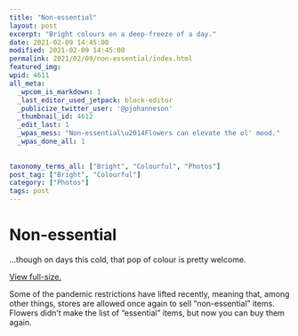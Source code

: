 ```yaml
---
title: "Non-essential"
layout: post
excerpt: "Bright colours on a deep-freeze of a day."
date: 2021-02-09 14:45:00
modified: 2021-02-09 14:45:00
permalink: 2021/02/09/non-essential/index.html
featured_img: 
wpid: 4611
all_meta: 
  _wpcom_is_markdown: 1
  _last_editor_used_jetpack: block-editor
  _publicize_twitter_user: '@pjohanneson'
  _thumbnail_id: 4612
  _edit_last: 1
  _wpas_mess: "Non-essential\u2014Flowers can elevate the ol' mood."
  _wpas_done_all: 1
  
  
taxonomy_terms_all: ["Bright", "Colourful", "Photos"]
post_tag: ["Bright", "Colourful"]
category: ["Photos"]
tags: post
---
```


# Non-essential

…though on days this cold, that pop of colour is pretty welcome.

[View full-size.](https://patrickjohanneson.com/wp-content/uploads/2021/02/IMG_9854-2000.jpg)

Some of the pandemic restrictions have lifted recently, meaning that, among other things, stores are allowed once again to sell “non-essential” items. Flowers didn’t make the list of “essential” items, but now you can buy them again.